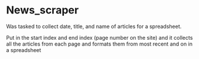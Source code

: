 # News_scraper
Was tasked to collect date, title, and name of articles for a spreadsheet. 

Put in the start index and end index (page number on the site) and it collects all the articles from each page and formats them from most recent and on in a spreadsheet
